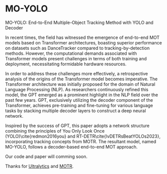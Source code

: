 # MO-YOLO
MO-YOLO: End-to-End Multiple-Object Tracking Method with YOLO and Decoder

In recent times, the field has witnessed the emergence of end-to-end MOT models based on Transformer architectures, boasting superior performance on datasets such as DanceTracker compared to tracking-by-detection methods. However, the computational demands associated with Transformer models present challenges in terms of both training and deployment, necessitating formidable hardware resources.

In order to address these challenges more effectively, a retrospective analysis of the origins of the Transformer model becomes imperative. The Transformer architecture was initially proposed for the domain of Natural Language Processing (NLP). As researchers continuously refined this model, the GPT emerged as a prominent highlight in the NLP field over the past few years. GPT, exclusively utilizing the decoder component of the Transformer, achieves pre-training and fine-tuning for various language tasks by stacking multiple decoder layers to construct a deep neural network.

Inspired by the success of GPT, this paper adopts a network structure combining the principles of You Only Look Once (YOLO)\cite{redmon2016you} and RT-DETR\cite{lvDETRsBeatYOLOs2023}, incorporating tracking concepts from MOTR. The resultant model, named MO-YOLO, follows a decoder-based end-to-end MOT approach.

Our code and paper will comming soon.

Thanks for [Ultralytics](https://github.com/ultralytics/ultralytics/) and [MOTR](https://github.com/megvii-research/MOTR).

